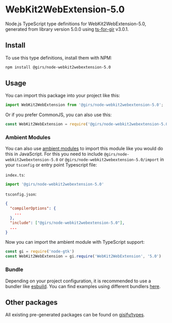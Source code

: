 
# WebKit2WebExtension-5.0

Node.js TypeScript type definitions for WebKit2WebExtension-5.0, generated from library version 5.0.0 using [ts-for-gir](https://github.com/gjsify/ts-for-gir) v3.0.1.


## Install

To use this type definitions, install them with NPM:
```bash
npm install @girs/node-webkit2webextension-5.0
```

## Usage

You can import this package into your project like this:
```ts
import WebKit2WebExtension from '@girs/node-webkit2webextension-5.0';
```

Or if you prefer CommonJS, you can also use this:
```ts
const WebKit2WebExtension = require('@girs/node-webkit2webextension-5.0');
```

### Ambient Modules

You can also use [ambient modules](https://github.com/gjsify/ts-for-gir/tree/main/packages/cli#ambient-modules) to import this module like you would do this in JavaScript.
For this you need to include `@girs/node-webkit2webextension-5.0` or `@girs/node-webkit2webextension-5.0/import` in your `tsconfig` or entry point Typescript file:

`index.ts`:
```ts
import '@girs/node-webkit2webextension-5.0'
```

`tsconfig.json`:
```json
{
  "compilerOptions": {
    ...
  },
  "include": ["@girs/node-webkit2webextension-5.0"],
  ...
}
```

Now you can import the ambient module with TypeScript support: 

```ts
const gi = require('node-gtk')
const WebKit2WebExtension = gi.require('WebKit2WebExtension', '5.0')
```


### Bundle

Depending on your project configuration, it is recommended to use a bundler like [esbuild](https://esbuild.github.io/). You can find examples using different bundlers [here](https://github.com/gjsify/ts-for-gir/tree/main/examples).

## Other packages

All existing pre-generated packages can be found on [gjsify/types](https://github.com/gjsify/types).

